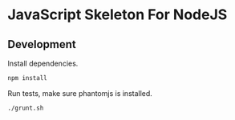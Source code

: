 # JavaScript Skeleton For NodeJS

## Development

Install dependencies.

```sh
npm install
```

Run tests, make sure phantomjs is installed.

```sh
./grunt.sh
```
